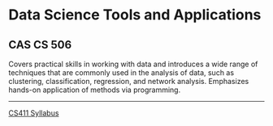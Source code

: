 # Data Science Tools and Applications

## CAS CS 506
Covers practical skills in working with data and introduces a wide range of techniques that are commonly used in the analysis of data, such as clustering, classification, regression, and network analysis. Emphasizes hands-on application of methods via programming.

* * *
[CS411 Syllabus]("https://gallettilance.github.io/")